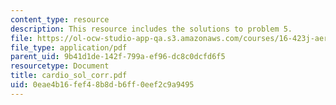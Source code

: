 ```yaml
---
content_type: resource
description: This resource includes the solutions to problem 5.
file: https://ol-ocw-studio-app-qa.s3.amazonaws.com/courses/16-423j-aerospace-biomedical-and-life-support-engineering-spring-2006/0eae4b16fef48b8db6ff0eef2c9a9495_cardio_sol_corr.pdf
file_type: application/pdf
parent_uid: 9b41d1de-142f-799a-ef96-dc8c0dcfd6f5
resourcetype: Document
title: cardio_sol_corr.pdf
uid: 0eae4b16-fef4-8b8d-b6ff-0eef2c9a9495
---
```

